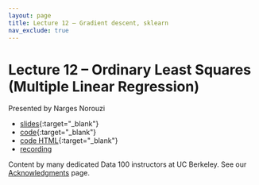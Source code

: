 ```yaml
---
layout: page
title: Lecture 12 – Gradient descent, sklearn
nav_exclude: true
---
```


# Lecture 12 – Ordinary Least Squares (Multiple Linear Regression)

Presented by Narges Norouzi

- [slides](https://docs.google.com/presentation/d/1f8Qoj1SPft2jHrusP83TGhJoz3dHJnp4fPBn5j9veMY/edit?usp=sharing){:target="_blank"}
- [code](https://data100.datahub.berkeley.edu/hub/user-redirect/git-pull?repo=https%3A%2F%2Fgithub.com%2FDS-100%2Fsp23&branch=main&urlpath=lab%2Ftree%2Fsp23%2Flecture%2Flec12%2Flec12.ipynb){:target="_blank"}
- [code HTML](../../resources/assets/lectures/lec12/lec12.html){:target="_blank"}
- [recording](https://youtu.be/uFRp6ZLwAKg)


Content by many dedicated Data 100 instructors at UC Berkeley. See our [Acknowledgments](../../acks) page.
